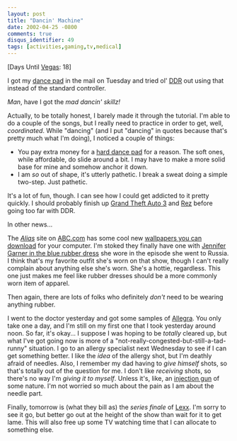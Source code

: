 ```yaml
---
layout: post
title: "Dancin' Machine"
date: 2002-04-25 -0800
comments: true
disqus_identifier: 49
tags: [activities,gaming,tv,medical]
---
```

[Days Until [Vegas](/archive/2002/04/08/vegas-baby-vegas.aspx): 18]

 I got my [dance
pad](http://www.buynshop.com/productinfophp3/VG-DDR-ULTX) in the mail on
Tuesday and tried ol'
[DDR](http://www.amazon.com/exec/obidos/ASIN/B00005A774/mhsvortex) out
using that instead of the standard controller.

 *Man*, have I got the *mad dancin' skillz!*

 Actually, to be totally honest, I barely made it through the tutorial.
I'm able to do a couple of the songs, but I really need to practice in
order to get, well, *coordinated*. While "dancing" (and I put "dancing"
in quotes because that's pretty much what I'm doing), I noticed a couple
of things:

- You pay extra money for a [hard dance
    pad](http://www.buynshop.com/productinfophp3/VG-DDR-HD) for a
    reason. The soft ones, while affordable, do slide around a bit. I
    may have to make a more solid base for mine and somehow anchor it
    down.
- I am *so* out of shape, it's utterly pathetic. I break a sweat doing
    a simple two-step. Just pathetic.

 It's a lot of fun, though. I can see how I could get addicted to it
pretty quickly. I should probably finish up [Grand Theft Auto
3](http://www.rockstargames.com/grandtheftauto3/) and
[Rez](http://rez.u-ga.com/) before going too far with DDR.

 In other news...

 The
*[Alias](http://abc.abcnews.go.com/primetime/alias/home/indexsd6.html)*
site on [ABC.com](http://abc.abcnews.go.com/) has some cool new
[wallpapers you can
download](http://abc.abcnews.go.com/primetime/alias/downloads/sd6downloads.html)
for your computer. I'm stoked they finally have one with [Jennifer
Garner in the blue rubber
dress](http://abc.abcnews.go.com/primetime/alias/downloads/desktop/bluedress-1600x1200.jpg)
she wore in the episode she went to Russia. I think that's my favorite
outfit she's worn on that show, though I can't really complain about
anything else she's worn. She's a hottie, regardless. This one just
makes me feel like rubber dresses should be a more commonly worn item of
apparel.

 Then again, there are lots of folks who definitely *don't* need to be
wearing anything rubber.

 I went to the doctor yesterday and got some samples of
[Allegra](http://www.allegra.com/). You only take one a day, and I'm
still on my first one that I took yesterday around noon. So far, it's
okay... I suppose I was hoping to be *totally* cleared up, but what I've
got going now is more of a "not-really-congested-but-still-a-tad-runny"
situation. I go to an allergy specialist next Wednesday to see if I can
get something better. I like the *idea* of the allergy shot, but I'm
deathly afraid of needles. Also, I remember my dad having to *give
himself* shots, so that's totally out of the question for me. I don't
like *receiving* shots, so there's no way I'm *giving it to myself*.
Unless it's, like, an [injection
gun](http://www.clevenet.org/med-e-jet/info.htm) of some nature. I'm not
worried so much about the pain as I am about the needle part.

 Finally, tomorrow is (what they bill as) the *series finale* of
[Lexx](http://www.scifi.com/lexx/). I'm sorry to see it go, but better
go out at the height of the show than wait for it to get lame. This will
also free up some TV watching time that I can allocate to something
else.
